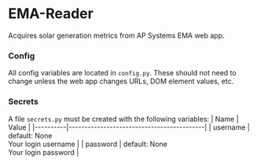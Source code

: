 # EMA-Reader
Acquires solar generation metrics from AP Systems EMA web app.

### Config
All config variables are located in `config.py`. These should not need to change unless the web app changes URLs, DOM element values, etc.

### Secrets
A file `secrets.py` must be created with the following variables:
| Name     | Value                                     |
|----------|-------------------------------------------|
| username | default: None<br/>Your login username |
| password | default: None<br/>Your login password |
